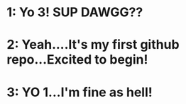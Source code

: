 # 1: Yo 3! SUP DAWGG??

# 2: Yeah....It's my first github repo...Excited to begin!

# 3: YO 1...I'm fine as hell!